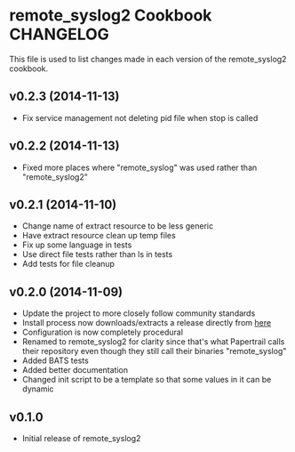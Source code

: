 remote_syslog2 Cookbook CHANGELOG
=================================
This file is used to list changes made in each version of the remote_syslog2 cookbook.

v0.2.3 (2014-11-13)
-------------------
- Fix service management not deleting pid file when stop is called

v0.2.2 (2014-11-13)
-------------------
- Fixed more places where "remote_syslog" was used rather than "remote_syslog2"

v0.2.1 (2014-11-10)
-------------------
- Change name of extract resource to be less generic
- Have extract resource clean up temp files
- Fix up some language in tests
- Use direct file tests rather than ls in tests
- Add tests for file cleanup

v0.2.0 (2014-11-09)
-------------------
- Update the project to more closely follow community standards
- Install process now downloads/extracts a release directly from [here](https://github.com/papertrail/remote_syslog2/releases)
- Configuration is now completely procedural
- Renamed to remote_syslog2 for clarity since that's what Papertrail calls their repository even though they still call their binaries "remote_syslog"
- Added BATS tests
- Added better documentation
- Changed init script to be a template so that some values in it can be dynamic

v0.1.0
------
- Initial release of remote_syslog2
